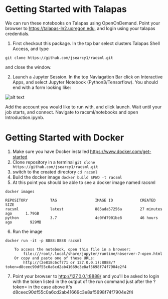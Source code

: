 # Getting Started with Talapas
We can run these notebooks on Talapas using OpenOnDemand. Point your browser to https://talapas-ln2.uoregon.edu, and login using your talapas credentials. 

1) First checkout this package. In the top bar select clusters Talapas Shell Access, and type

`git clone https://github.com/jsearcy1/racsml.git`

and close the window.

2) Launch a Jupyter Session. In the top Naviagation Bar click on Interactive Apps, and select Jupyter Notebook (Python3/Tensorflow).
You should end with a form looking like:

![alt text](https://raw.githubusercontent.com/jsearcy1/racsml/master/assets/OpenOnDemand.png)


Add the account you would like to run with, and click launch. Wait until your job starts, and connect. Navigate to racsml/notebooks and open Introduction.ipynb.



# Getting Started with Docker
1) Make sure you have Docker installed https://www.docker.com/get-started
2) Clone repository in a terminal
`git clone https://github.com/jsearcy1/racsml.git`
3) switch to the created directory
 `cd racsml`
 4) Build the docker image
 `docker build $PWD -t racsml`
 5) At this point you should be able to see a docker image named racsml
```
docker images

REPOSITORY          TAG                 IMAGE ID            CREATED             SIZE
racsml              latest              885ada57256a        27 minutes ago      1.79GB
python              3.7                 4c0fd7901be8        46 hours ago        929MB
```
6) Run the image
```
docker run -it -p 8888:8888 racsml
    
    To access the notebook, open this file in a browser:
        file:///root/.local/share/jupyter/runtime/nbserver-7-open.html
    Or copy and paste one of these URLs:
        http://(2e818c6cf771 or 127.0.0.1):8888/?token=d8ceec90df55c0a6cd2ab41669c3e8af5698f74f7904e2f4
```
        
7) Point your browser to http://127.0.0.1:8888/ and you'll be asked to login with the token listed in the output of the run command just
after the ?token= in the case above it's d8ceec90df55c0a6cd2ab41669c3e8af5698f74f7904e2f4
